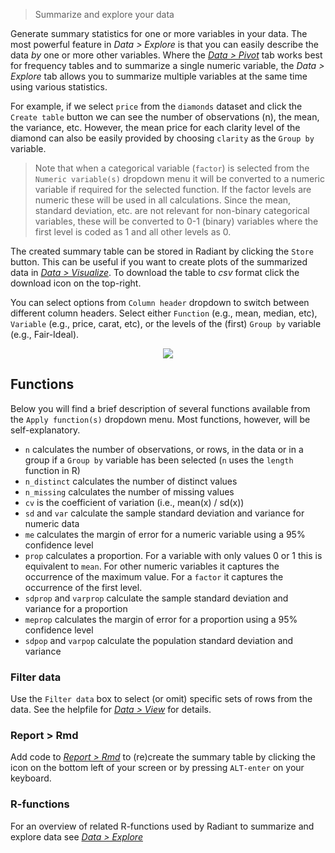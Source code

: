 > Summarize and explore your data

Generate summary statistics for one or more variables in your data. The most powerful feature in _Data > Explore_ is that you can easily describe the data _by_ one or more other variables. Where the <a href="https://radiant-rstats.github.io/docs/data/pivotr.html" target="_blank">_Data > Pivot_</a> tab works best for frequency tables and to summarize a single numeric variable, the _Data > Explore_ tab allows you to summarize multiple variables at the same time using various statistics.

For example, if we select `price` from the `diamonds` dataset and click the `Create table` button we can see the number of observations (n), the mean, the variance, etc. However, the mean price for each clarity level of the diamond can also be easily provided by choosing `clarity` as the `Group by` variable.

> Note that when a categorical variable (`factor`) is selected from the `Numeric variable(s)` dropdown menu it will be converted to a numeric variable if required for the selected function. If the factor levels are numeric these will be used in all calculations. Since the mean, standard deviation, etc. are not relevant for non-binary categorical variables, these will be converted to 0-1 (binary) variables where the first level is coded as 1 and all other levels as 0.

The created summary table can be stored in Radiant by clicking the `Store` button. This can be useful if you want to create plots of the summarized data in <a href="https://radiant-rstats.github.io/docs/data/visualize.html" target="_blank">_Data > Visualize_</a>. To download the table to _csv_ format click the download icon on the top-right.

You can select options from `Column header` dropdown to switch between different column headers. Select either `Function` (e.g., mean, median, etc), `Variable` (e.g., price, carat, etc), or the levels of the (first) `Group by` variable (e.g., Fair-Ideal).

<p align="center"><img src="figures/explore.png"></p>

## Functions

Below you will find a brief description of several functions available from the `Apply function(s)` dropdown menu. Most functions, however, will be self-explanatory.

* `n` calculates the number of observations, or rows, in the data or in a group if a `Group by` variable has been selected (`n` uses the `length` function in R)
* `n_distinct` calculates the number of distinct values
* `n_missing` calculates the number of missing values
* `cv` is the coefficient of variation (i.e., mean(x) / sd(x))
* `sd` and `var` calculate the sample standard deviation and variance for numeric data
* `me` calculates the margin of error for a numeric variable using a 95% confidence level
* `prop` calculates a proportion. For a variable with only values 0 or 1 this is equivalent to `mean`. For other numeric variables it captures the occurrence of the maximum value.
For a `factor` it captures the occurrence of the first level. 
* `sdprop` and `varprop` calculate the sample standard deviation and variance for a proportion
* `meprop` calculates the margin of error for a proportion using a 95% confidence level
* `sdpop` and `varpop` calculate the population standard deviation and variance

### Filter data

Use the `Filter data` box to select (or omit) specific sets of rows from the data. See the helpfile for <a href="https://radiant-rstats.github.io/docs/data/view.html" target="_blank">_Data > View_</a> for details.

### Report > Rmd

Add code to <a href="https://radiant-rstats.github.io/docs/data/report_rmd.html" target="_blank">_Report > Rmd_</a> to (re)create the summary table by clicking the <i title="report results" class="fa fa-edit"></i> icon on the bottom left of your screen or by pressing `ALT-enter` on your keyboard.

### R-functions

For an overview of related R-functions used by Radiant to summarize and explore data see <a href = " https://radiant-rstats.github.io/radiant.data/reference/index.html#section-data-explore" target="_blank">_Data > Explore_</a>